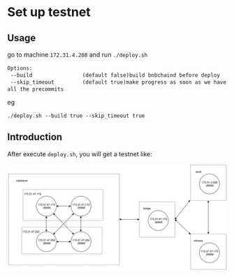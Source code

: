 # Set up testnet 

## Usage

go to machine `172.31.4.208` and run `./deploy.sh`

```
Options:
 --build     			(default false)build bnbchaind before deploy
 --skip_timeout     	(default true)make progress as soon as we have all the precommits
```

eg
```
./deploy.sh --build true --skip_timeout true
```

## Introduction

After execute `deploy.sh`, you will get a testnet like:

![](./testnet.png)

